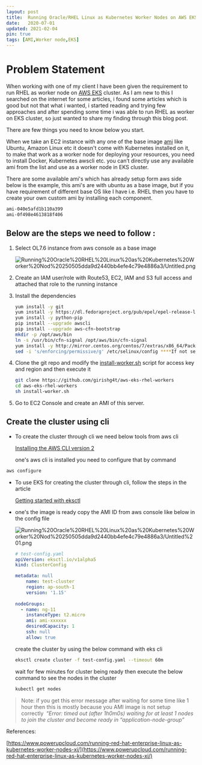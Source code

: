```yaml
---
layout: post
title:  Running Oracle/RHEL Linux as Kubernetes Worker Nodes on AWS EKS cluster
date:   2020-07-01
updated: 2021-02-04
pin: true
tags: [AMI,Worker node,EKS]
---
```

# Problem Statement

When working with one of my client I have been given the requirement to run RHEL as worker node on [AWS EKS](https://docs.aws.amazon.com/eks/latest/userguide/clusters.html) cluster. As I am new to this I searched on the internet for some articles, i found some articles which is good but not that what i wanted, i started reading and trying few approaches and after spending some time i was able to run RHEL as worker on EKS cluster, so just wanted to share my finding through this blog post.

There are few things you need to know below you start.

When we take an EC2 instance with any one of the base image [ami](https://docs.aws.amazon.com/AWSEC2/latest/UserGuide/AMIs.html) like Ubuntu, Amazon Linux etc it doesn't come with Kubernetes installed on it, to make that work as a worker node for deploying your resources, you need to install Docker, Kubernetes awscli etc. you can’t directly use any available ami from the list and use as a worker node in EKS cluster.

There are some available ami's which has already setup form aws side below is the example, this ami's are with ubuntu as a base image, but if you have requirement of different base OS like I have i.e. RHEL then you have to create your own custom ami by installing each component.

```bash
ami-040e5afd1b110a399
ami-0f498e4613818f406
```

## **Below are the steps we need to follow :**

1. Select OL7.6 instance from aws console as a base image

    ![Running%20Oracle%20RHEL%20Linux%20as%20Kubernetes%20Worker%20Nod%20250505dda9d2440bb4efe4c79e4886a3/Untitled.png](Running%20Oracle%20RHEL%20Linux%20as%20Kubernetes%20Worker%20Nod%20250505dda9d2440bb4efe4c79e4886a3/Untitled.png)

2. Create an IAM user/role with Route53, EC2, IAM and S3 full access and attached that role to the running instance
3. Install the dependencies

    ```bash
    yum install -y git
    yum install -y https://dl.fedoraproject.org/pub/epel/epel-release-latest-7.noarch.rpm
    yum install -y python-pip
    pip install --upgrade awscli
    pip install --upgrade aws-cfn-bootstrap
    mkdir -p /opt/aws/bin
    ln -s /usr/bin/cfn-signal /opt/aws/bin/cfn-signal
    yum install -y http://mirror.centos.org/centos/7/extras/x86_64/Packages/container-selinux-2.107-3.el7.noarch.rpm ****can be replaced with the version required by docker****
    sed -i 's/enforcing/permissive/g' /etc/selinux/config ****If not set to permissive, the docker containers will not be able to provision and throw Permission Denied Error**
    ```

4. Clone the git repo and modify the [install-worker.sh](http://install-worker.sh/) script for access key and region and then execute it

    ```bash
    git clone https://github.com/girishg4t/aws-eks-rhel-workers
    cd aws-eks-rhel-workers
    sh install-worker.sh
    ```

5. Go to EC2 Console and create an AMI of this server.

## **Create the cluster using cli**

- To create the cluster through cli we need below tools from aws cli

    [Installing the AWS CLI version 2](https://docs.aws.amazon.com/cli/latest/userguide/install-cliv2.html)

     one's aws cli is installed you need to configure that by command

```bash
aws configure
```

- To use EKS for creating the cluster through cli, follow the steps in the article

    [Getting started with eksctl](https://docs.aws.amazon.com/eks/latest/userguide/getting-started-eksctl.html)

- one's the image is ready copy the AMI ID from aws console like below in the config file

    ![Running%20Oracle%20RHEL%20Linux%20as%20Kubernetes%20Worker%20Nod%20250505dda9d2440bb4efe4c79e4886a3/Untitled%201.png](Running%20Oracle%20RHEL%20Linux%20as%20Kubernetes%20Worker%20Nod%20250505dda9d2440bb4efe4c79e4886a3/Untitled%201.png)

    ```yaml
    # test-config.yaml
    apiVersion: eksctl.io/v1alpha5
    kind: ClusterConfig

    metadata: null
        name: test-cluster
        region: ap-south-1
        version: '1.15'
        
    nodeGroups:
      - name: ng-11
        instanceType: t2.micro
        ami: ami-xxxxxx
        desiredCapacity: 1
        ssh: null
        allow: true
    ```

    create the cluster by using the below command with eks cli

    ```bash
    eksctl create cluster -f test-config.yaml --timeout 60m
    ```

    wait for few minutes for cluster being ready then execute the below command to see the nodes in the cluster

    ```bash
    kubectl get nodes
    ```

> Note: if you get this error message after waiting for some time like 1 hour then this is mostly because you AMI image is not setup correctly 
“*Error: timed out (after 1h0m0s) waiting for at least 1 nodes to join the cluster and become ready in “application-node-group”*

References:

[https://www.powerupcloud.com/running-red-hat-enterprise-linux-as-kubernetes-worker-nodes-xi/](https://www.powerupcloud.com/running-red-hat-enterprise-linux-as-kubernetes-worker-nodes-xi/)